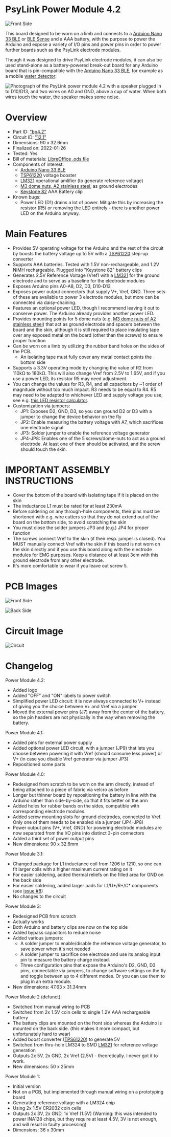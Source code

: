 # PsyLink Power Module 4.2

![Front Side](https://psylink.me/img/boards/bp4.2.png)

This board designed to be worn on a limb and connects to a [Arduino Nano 33 BLE](https://docs.arduino.cc/hardware/nano-33-ble) or [BLE Sense](https://docs.arduino.cc/hardware/nano-33-ble-sense) and a AAA battery, with the purpose to power the Arduino and expose a variety of I/O pins and power pins in order to power further boards such as the PsyLink electrode modules.

Though it was designed to drive PsyLink electrode modules, it can also be used stand-alone as a battery-powered break-out board for any Arduino board that is pin-compatible with the [Arduino Nano 33 BLE](https://docs.arduino.cc/hardware/nano-33-ble), for example as a mobile [water detector](https://psylink.me/blog/retro2022/#psylink-as-a-break-out-board):

![Photograph of the PsyLink power module 4.2 with a speaker plugged in to D10/D13, and two wires on A0 and GND, above a cup of water. When both wires touch the water, the speaker makes some noise.](https://psylink.me/img/blog/2023-02-03_waterdetector.jpg)

# Overview

- Part ID: ["bp4.2"](https://psylink.me/bp4.2/)
- Circuit ID: ["12.1"](https://psylink.me/c12.1/)
- Dimensions: 90 x 32.6mm
- Finalized on: 2022-01-26
- Tested: Yes
- Bill of materials: [LibreOffice .ods file](https://psylink.me/tables/bom_p10.ods)
- Components of interest:
    - [Arduino Nano 33 BLE](https://docs.arduino.cc/hardware/nano-33-ble)
    - [TSP61220](https://www.ti.com/product/TPS61220) voltage booster
    - [LM321](https://www.ti.com/product/LM321) operational amlifier (to generate reference voltage)
    - [M3 dome nuts, A2 stainless steel](https://www.schraubenking.at/M3-Hutmutter-DIN1587-Edelstahl-A2-P002263), as ground electrodes
    - [Keystone 82](https://www.mouser.com/ProductDetail/Keystone-Electronics/82?qs=l8Mz4RVwyfmSZm0sgmbamA%3D%3D) AAA Battery clip
- Known bugs:
    - Power LED (D1) drains a lot of power. Mitigate this by increasing the resistor (R5) or removing the LED entirely - there is another power LED on the Arduino anyway.

# Main Features

- Provides 5V operating voltage for the Arduino and the rest of the circuit by boosts the battery voltage up to 5V with a [TSP61220](https://www.ti.com/product/TPS61220) step-up converter
- Supports AAA batteries. Tested with 1.5V non-rechargeable, and 1.2V NiMH rechargeable. Plugged into "Keystone 82" battery clips
- Generates 2.5V Reference Voltage (Vref) with a [LM321](https://www.ti.com/product/LM321) for the ground electrode and to serve as a baseline for the electrode modules
- Exposes Arduino pins A0-A8, D2, D3, D10-D13
- Exposes power output connectors that supply V+, Vref, GND. Three sets of these are available to power 3 electrode modules, but more can be connected via daisy-chaining.
- Features an optional power LED, though I recommend leaving it out to conserve power. The Arduino already provides another power LED.
- Provides mounting points for 5 dome nuts (e.g. [M3 dome nuts of A2 stainless steel](https://www.schraubenking.at/M3-Hutmutter-DIN1587-Edelstahl-A2-P002263)) that act as ground electrode and spacers between the board and the skin, although it is still required to place insulating tape over any exposed metal on the board (other than the screws) to ensure proper function
- Can be worn on a limb by utilizing the rubber band holes on the sides of the PCB.
    -  An isolating tape must fully cover any metal contact points the bottom side
- Supports a 3.3V operating mode by changing the value of R2 from 110kΩ to 180kΩ. This will also change Vref from 2.5V to 1.65V, and if you use a power LED, its resistor R5 may need adjustment.
- You can change the values for R3, R4, and all capacitors by ~1 order of magnitude without too much impact. R3 needs to be equal to R4. R5 may need to be adapted to whichever LED and supply voltage you use, see e.g. [this LED resistor calculator](https://www.allaboutcircuits.com/tools/led-resistor-calculator/).
- Customization via jumpers:
    - JP1: Exposes D2, GND, D3, so you can ground D2 or D3 with a jumper to change the device behavior on the fly
    - JP2: Enable measuring the battery voltage with A7, which sacrifices one electrode signal
    - JP3: Solder jumper to enable the reference voltage generator
    - JP4-JP8: Enables one of the 5 screws/dome-nuts to act as a ground electrode. At least one of them should be activated, and the screw should touch the skin.

# IMPORTANT ASSEMBLY INSTRUCTIONS

- Cover the bottom of the board with isolating tape if it is placed on the skin
- The inductance L1 must be rated for at least 230mA
- Before soldering on any through-hole components, their pins must be shortened with e.g. wire cutters so that they do not extend out of the board on the bottom side, to avoid scratching the skin
- You must close the solder jumpers JP3 and (e.g.) JP4 for proper function
- The screws connect Vref to the skin (if their resp. jumper is closed). You MUST manually connect Vref with the skin if this board is not worn on the skin directly and if you use this board along with the electrode modules for EMG purposes. Keep a distance of at least 3cm with this ground electrode from any other electrode.
- It's more comfortable to wear if you leave out screw 5.

# PCB Images

![Front Side](https://psylink.me/img/boards/bp4.2.png)

![Back Side](https://psylink.me/img/boards/bp4.2_back.png)

# Circuit Image

![Circuit](https://psylink.me/img/circuits/c12.1.png)

# Changelog

Power Module 4.2:

- Added logo
- Added "OFF" and "ON" labels to power switch
- Simplified power LED circuit: it is now always connected to V+ instead of giving you the choice between V+ and Vref via a jumper
- Moved the external power pins (J7) away from the center of the battery, so the pin headers are not physically in the way when removing the battery.

Power Module 4.1:

- Added pins for external power supply
- Added optional power LED circuit, with a jumper (JP9) that lets you choose between powering it with Vref (should consume less power) or V+ (in case you disable Vref generator via jumper JP3)
- Repositioned some parts

Power Module 4.0:

- Redesigned from scratch to be worn on the arm directly, instead of being attached to a piece of fabric via velcro as before
- Longer but thinner board by repositioning the battery in line with the Arduino rather than side-by-side, so that it fits better on the arm
- Added holes for rubber bands on the sides, compatible with corresponding electrode modules.
- Added screw mounting slots for ground electrodes, connected to Vref. Only one of them needs to be enabled via a jumper (JP4-JP8)
- Power output pins (V+, Vref, GND) for powering electrode modules are now separated from the I/O pins into distinct 3-pin connectors
- Added a third set of power output pins
- New dimensions: 90 x 32.6mm

Power Module 3.1:

- Changed package for L1 inductance coil from 1206 to 1210, so one can fit larger coils with a higher maximum current rating on it
- For easier soldering, added thermal reliefs on the filled area for GND on the back side
- For easier soldering, added larger pads for L1/U*/R*/C* components (see [issue #8](https://codeberg.org/psylink/psylink/issues/8))
- No changes to the circuit

Power Module 3:

- Redesigned PCB from scratch
- Actually works
- Both Arduino and battery clips are now on the top side
- Added bypass capacitors to reduce noise
- Added various jumpers:
    - A solder jumper to enable/disable the reference voltage generator, to save power when it's not needed
    - A solder jumper to sacrifice one electrode and use its analog input pin to measure the battery charge instead.
    - Three configuration pins that expose the Arduino's D2, GND, D3 pins, connectable via jumpers, to change software settings on the fly and toggle between up to 4 different modes. Or you can use them to plug in an extra module.
- New dimensions: 47.63 x 31.34mm

Power Module 2 (defunct):

- Switched from manual wiring to PCB
- Switched from 2x 1.5V coin cells to single 1.2V AAA rechargeable battery
- The battery clips are mounted on the front side whereas the Arduino is mounted on the back side. (this makes it more compact, but unfortunately hard to wear)
- Added boost converter ([TPS61220](https://www.ti.com/product/de-de/TPS61220)) to generate 5V
- Switched from thru-hole LM324 to SMD [LM321](https://www.ti.com/product/LM321) for reference voltage generation
- Outputs 2x 5V, 2x GND, 2x Vref (2.5V) - theoretically. I never got it to work.
- New dimensions: 50 x 25mm

Power Module 1:

- Initial version
- Not on a PCB, but implemented through manual wiring on a prototyping board
- Generating reference voltage with a LM324 chip
- Using 2x 1.5V CR2032 coin cells
- Outputs 2x 3V, 2x GND, 1x Vref (1.5V) (Warning: this was intended to power INA128 chips, but they require at least 4.5V, 3V is not enough, and will result in faulty processing)
- Dimensions: 36 x 30mm

